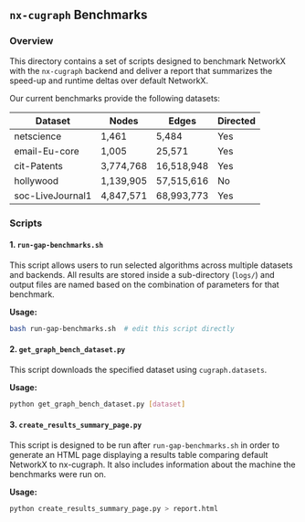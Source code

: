 ## `nx-cugraph` Benchmarks

### Overview

This directory contains a set of scripts designed to benchmark NetworkX with the `nx-cugraph` backend and deliver a report that summarizes the speed-up and runtime deltas over default NetworkX.

Our current benchmarks provide the following datasets:

| Dataset     | Nodes | Edges | Directed |
| --------    | ------- | ------- | ------- |
| netscience  | 1,461    | 5,484 | Yes |
| email-Eu-core  | 1,005    | 25,571 | Yes |
| cit-Patents  | 3,774,768    | 16,518,948 | Yes |
| hollywood  | 1,139,905    | 57,515,616 | No |
| soc-LiveJournal1  | 4,847,571    | 68,993,773 | Yes |



### Scripts

#### 1. `run-gap-benchmarks.sh`
This script allows users to run selected algorithms across multiple datasets and backends. All results are stored inside a sub-directory (`logs/`) and output files are named based on the combination of parameters for that benchmark.

**Usage:**
  ```bash
  bash run-gap-benchmarks.sh  # edit this script directly
  ```

#### 2. `get_graph_bench_dataset.py`
This script downloads the specified dataset using `cugraph.datasets`.

**Usage:**
  ```bash
  python get_graph_bench_dataset.py [dataset]
  ```

#### 3. `create_results_summary_page.py`
This script is designed to be run after `run-gap-benchmarks.sh` in order to generate an HTML page displaying a results table comparing default NetworkX to nx-cugraph. It also includes information about the machine the benchmarks were run on.

**Usage:**
  ```bash
  python create_results_summary_page.py > report.html
  ```

